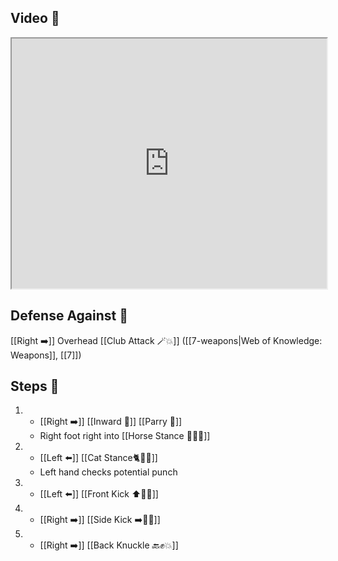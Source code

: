 ## Video 🎥

<iframe src="https://www.youtube.com/embed/TF0fgz7zemw?start=29&end=300" width="100%" height="400"></iframe>

## Defense Against 🤺

[[Right ➡️]] Overhead [[Club Attack 🪄💥]] ([[7-weapons|Web of Knowledge: Weapons]], [[7]])

## Steps 👣

1. - [[Right ➡️]] [[Inward 🔽]] [[Parry 🤺]] 
    - Right foot right into [[Horse Stance 🏇🧍‍♂️]]
2. - [[Left ⬅️]] [[Cat Stance🐈🧍‍♂️]]
    - Left hand checks potential punch
3. - [[Left ⬅️]] [[Front Kick ⬆️🦶💥]]
4. - [[Right ➡️]] [[Side Kick ➡️🦶💥]]
5. - [[Right ➡️]] [[Back Knuckle 🔙✊💥]]
